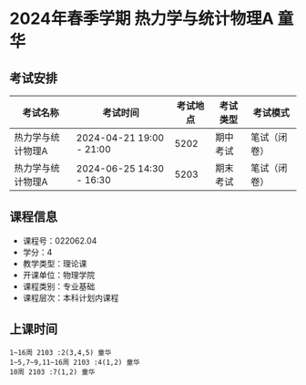 # 2024年春季学期 热力学与统计物理A 童华




## 考试安排

| 考试名称 | 考试时间 | 考试地点 | 考试类型 | 考试模式 |
| -------- | -------- | -------- | -------- | -------- |
| 热力学与统计物理A | 2024-04-21 19:00 - 21:00 | 5202 | 期中考试 | 笔试（闭卷） |
| 热力学与统计物理A | 2024-06-25 14:30 - 16:30 | 5203 | 期末考试 | 笔试（闭卷） |





## 课程信息

- 课程号：022062.04
- 学分：4
- 教学类型：理论课
- 开课单位：物理学院
- 课程类别：专业基础
- 课程层次：本科计划内课程

## 上课时间

```
1~16周 2103 :2(3,4,5) 童华
1~5,7~9,11~16周 2103 :4(1,2) 童华
10周 2103 :7(1,2) 童华
```

